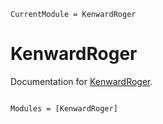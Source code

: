 ```@meta
CurrentModule = KenwardRoger
```

# KenwardRoger

Documentation for [KenwardRoger](https://github.com/ArnoStrouwen/KenwardRoger.jl).

```@index
```

```@autodocs
Modules = [KenwardRoger]
```
